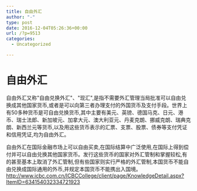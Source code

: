 ```yaml
---
title: 自由外汇
author: "-"
type: post
date: 2016-12-04T05:26:36+00:00
url: /?p=9513
categories:
  - Uncategorized

---
```

# 自由外汇
自由外汇又称"自由兑换外汇"、"现汇",是指不需要外汇管理当局批准可以自由兑换成其他国家货币,或者是可以向第三者办理支付的外国货币及支付手段。世界上有50多种货币是可自由兑换货币,其中主要有美元、英镑、德国马克、日元、港币、瑞士法郎、新加坡元、加拿大元、澳大利亚元、丹麦克朗、挪威克朗、瑞典克朗、新西兰元等货币,以及用这些货币表示的汇票、支票、股票、债券等支付凭证和信用凭证,均为自由外汇。

自由外汇在国际金融市场上可以自由买卖,在国际结算中广泛使用,在国际上得到偿付并可以自由兑换其他国家货币。发行这些货币的国家对外汇管制和掌握较松,有的甚至基本上取消了外汇管制,但有些国家则实行严格的外汇管制,本国货币不能自由兑换成国际通用的外币,并规定本国货币不能携出入国境。http://www.icbc.com.cn/ICBCCollege/client/page/KnowledgeDetail.aspx?ItemID=634154032334721923